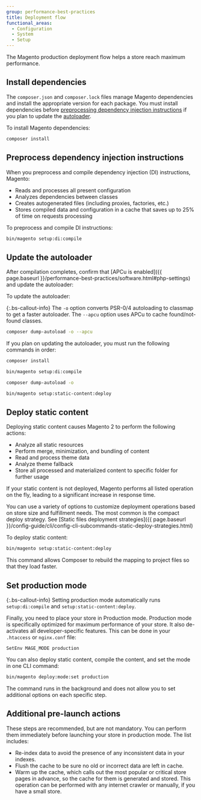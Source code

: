 ```yaml
---
group: performance-best-practices
title: Deployment flow
functional_areas:
  - Configuration
  - System
  - Setup
---
```


The Magento production deployment flow helps a store reach maximum performance.

## Install dependencies

The `composer.json` and `composer.lock` files manage Magento dependencies and install the appropriate version for each package. You must install dependencies before [preprocessing dependency injection instructions](#preprocess-dependency-injection-instructions) if you plan to update the [autoloader](#update-the-autoloader).

To install Magento dependencies:

```bash
composer install
```

## Preprocess dependency injection instructions

When you preprocess and compile dependency injection (DI) instructions, Magento:

*  Reads and processes all present configuration
*  Analyzes dependencies between classes
*  Creates autogenerated files (including proxies, factories, etc.)
*  Stores compiled data and configuration in a cache that saves up to 25% of time on requests processing

To preprocess and compile DI instructions:

```bash
bin/magento setup:di:compile
```

## Update the autoloader

After compilation completes, confirm that [APCu is enabled]({{ page.baseurl }}/performance-best-practices/software.html#php-settings) and update the autoloader:

To update the autoloader:

{:.bs-callout-info}
The `-o` option converts PSR-0/4 autoloading to classmap to get a faster autoloader. The `--apcu` option uses APCu to cache found/not-found classes.

```bash
composer dump-autoload -o --apcu
```

If you plan on updating the autoloader, you must run the following commands in order:

```bash
composer install
```

```bash
bin/magento setup:di:compile
```

```bash
composer dump-autoload -o
```

```bash
bin/magento setup:static-content:deploy
```

## Deploy static content

Deploying static content causes Magento 2 to perform the following actions:

*  Analyze all static resources
*  Perform merge, minimization, and bundling of content
*  Read and process theme data
*  Analyze theme fallback
*  Store all processed and materialized content to specific folder for further usage

If your static content is not deployed, Magento performs all listed operation on the fly, leading to a significant increase in response time.

You can use a variety of options to customize deployment operations based on store size and fulfillment needs. The most common is the compact deploy strategy. See [Static files deployment strategies]({{ page.baseurl }}/config-guide/cli/config-cli-subcommands-static-deploy-strategies.html)

To deploy static content:

```bash
bin/magento setup:static-content:deploy
```

This command allows Composer to rebuild the mapping to project files so that they load faster.

## Set production mode

{:.bs-callout-info}
Setting production mode automatically runs `setup:di:compile` and `setup:static-content:deploy`.

Finally, you need to place your store in Production mode. Production mode is specifically optimized for maximum performance of your store. It also de-activates all developer-specific features. This can be done in your `.htaccess` or `nginx.conf` file:

`SetEnv MAGE_MODE production`

You can also deploy static content, compile the content, and set the mode in one CLI command:

```bash
bin/magento deploy:mode:set production
```

The command runs in the background and does not allow you to set additional options on each specific step.

## Additional pre-launch actions

These steps are recommended, but are not mandatory. You can perform them immediately before launching  your store in production mode. The list includes:

*  Re-index data to avoid the presence of any inconsistent data in your indexes.
*  Flush the cache to be sure no old or incorrect data are left in cache.
*  Warm up the cache, which calls out the most popular or critical store pages in advance, so the cache for them is generated and stored. This operation can be performed with any internet crawler or manually, if you have a small store.
